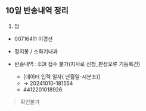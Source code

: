



## 10일 반송내역 정리
1. 암
- 00716411 이경선
- 정지봉 / 소화기내과

- 반송내역 : EDI 접수 불가(지사로 신청_판정오류 기등록건)

    - [데이터 입력 일자( 년월일-시분초)]
    - → 20241010-181554
    - 4412201018926
> 확인불가


